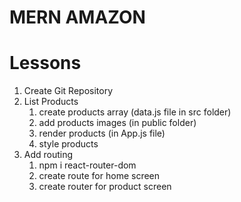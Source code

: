 # MERN AMAZON

# Lessons

1. Create Git Repository
2. List Products
   1. create products array (data.js file in src folder)
   2. add products images (in public folder)
   3. render products (in App.js file)
   4. style products
3. Add routing
   1. npm i react-router-dom
   2. create route for home screen
   3. create router for product screen
